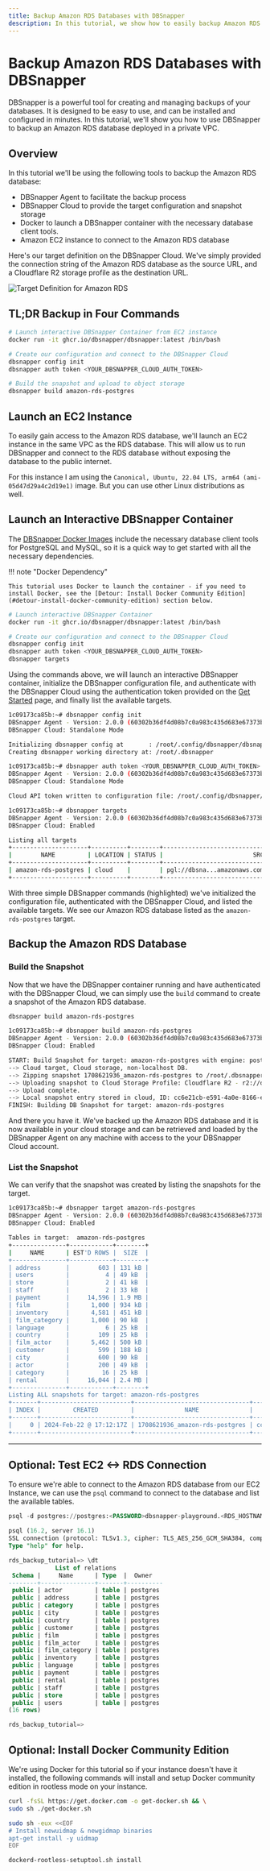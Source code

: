```yaml
---
title: Backup Amazon RDS Databases with DBSnapper
description: In this tutorial, we show how to easily backup Amazon RDS databases using DBSnapper. We'll cover how to launch DBSnapper and backup an Amazon RDS database in a private VPC.
---
```


# Backup Amazon RDS Databases with DBSnapper

DBSnapper is a powerful tool for creating and managing backups of your databases. It is designed to be easy to use, and can be installed and configured in minutes. In this tutorial, we'll show you how to use DBSnapper to backup an Amazon RDS database deployed in a private VPC.

## Overview

In this tutorial we'll be using the following tools to backup the Amazon RDS database:

- DBSnapper Agent to facilitate the backup process
- DBSnapper Cloud to provide the target configuration and snapshot storage
- Docker to launch a DBSnapper container with the necessary database client tools.
- Amazon EC2 instance to connect to the Amazon RDS database

Here's our target definition on the DBSnapper Cloud. We've simply provided the connection string of the Amazon RDS database as the source URL, and a Cloudflare R2 storage profile as the destination URL.

![Target Definition for Amazon RDS](../static/amazon-rds-postgres%20target%20screenshot.png)

## TL;DR Backup in Four Commands

```bash title="Amazon RDS Backup in four commands" linenums="1"
# Launch interactive DBSnapper Container from EC2 instance
docker run -it ghcr.io/dbsnapper/dbsnapper:latest /bin/bash

# Create our configuration and connect to the DBSnapper Cloud
dbsnapper config init
dbsnapper auth token <YOUR_DBSNAPPER_CLOUD_AUTH_TOKEN>

# Build the snapshot and upload to object storage
dbsnapper build amazon-rds-postgres
```

## Launch an EC2 Instance

To easily gain access to the Amazon RDS database, we'll launch an EC2 instance in the same VPC as the RDS database. This will allow us to run DBSnapper and connect to the RDS database without exposing the database to the public internet.

For this instance I am using the `Canonical, Ubuntu, 22.04 LTS, arm64 (ami-05d47d29a4c2d19e1)` image. But you can use other Linux distributions as well.

## Launch an Interactive DBSnapper Container

The <a href="https://github.com/dbsnapper/dbsnapper/pkgs/container/dbsnapper" target="_blank">DBSnapper Docker Images</a> include the necessary database client tools for PostgreSQL and MySQL, so it is a quick way to get started with all the necessary dependencies.

<!-- prettier-ignore-start -->
!!! note "Docker Dependency"

    This tutorial uses Docker to launch the container - if you need to install Docker, see the [Detour: Install Docker Community Edition](#detour-install-docker-community-edition) section below.
<!-- prettier-ignore-end -->

```bash title="Launch DBSnapper Container & Setup DBSnapper Agent" linenums="1"
# Launch interactive DBSnapper Container
docker run -it ghcr.io/dbsnapper/dbsnapper:latest /bin/bash

# Create our configuration and connect to the DBSnapper Cloud
dbsnapper config init
dbsnapper auth token <YOUR_DBSNAPPER_CLOUD_AUTH_TOKEN>
dbsnapper targets
```

Using the commands above, we will launch an interactive DBSnapper container, initialize the DBSnapper configuration file, and authenticate with the DBSnapper Cloud using the authentication token provided on the [Get Started](https://app.dbsnapper.com/get_started) page, and finally list the available targets.

```bash title="Command output" linenums="1" hl_lines="1 8 14"
1c09173ca85b:~# dbsnapper config init
DBSnapper Agent - Version: 2.0.0 (60302b36df4d08b7c0a983c435d683e67373b235) Build Date: 2024-02-22T00:13:23Z
DBSnapper Cloud: Standalone Mode

Initializing dbsnapper config at       : /root/.config/dbsnapper/dbsnapper.yml
Creating dbsnapper working directory at: /root/.dbsnapper

1c09173ca85b:~# dbsnapper auth token <YOUR_DBSNAPPER_CLOUD_AUTH_TOKEN>
DBSnapper Agent - Version: 2.0.0 (60302b36df4d08b7c0a983c435d683e67373b235) Build Date: 2024-02-22T00:13:23Z
DBSnapper Cloud: Standalone Mode

Cloud API token written to configuration file: /root/.config/dbsnapper/dbsnapper.yml

1c09173ca85b:~# dbsnapper targets
DBSnapper Agent - Version: 2.0.0 (60302b36df4d08b7c0a983c435d683e67373b235) Build Date: 2024-02-22T00:13:23Z
DBSnapper Cloud: Enabled

Listing all targets
+---------------------+----------+--------+------------------------------------------------------+------+-----+-----------------+-------+----------+
|        NAME         | LOCATION | STATUS |                         SRC                          | SIZE | DST | STORAGE PROFILE | QUERY | MESSAGES |
+---------------------+----------+--------+------------------------------------------------------+------+-----+-----------------+-------+----------+
| amazon-rds-postgres | cloud    |        | pgl://dbsna...amazonaws.com:5432/rds_backup_tutorial | 0 B  |     | Cloudflare R2   | No    |          |
+---------------------+----------+--------+------------------------------------------------------+------+-----+-----------------+-------+----------+
```

With three simple DBSnapper commands (highlighted) we've initialized the configuration file, authenticated with the DBSnapper Cloud, and listed the available targets. We see our Amazon RDS database listed as the `amazon-rds-postgres` target.

## Backup the Amazon RDS Database

### Build the Snapshot

Now that we have the DBSnapper container running and have authenticated with the DBSnapper Cloud, we can simply use the `build` command to create a snapshot of the Amazon RDS database.

```bash title="Backup Amazon RDS Database" linenums="1"
dbsnapper build amazon-rds-postgres
```

```bash title="Command Output" linenums="1" hl_lines="1"
1c09173ca85b:~# dbsnapper build amazon-rds-postgres
DBSnapper Agent - Version: 2.0.0 (60302b36df4d08b7c0a983c435d683e67373b235) Build Date: 2024-02-22T00:13:23Z
DBSnapper Cloud: Enabled

START: Build Snapshot for target: amazon-rds-postgres with engine: postgres-local
--> Cloud target, Cloud storage, non-localhost DB.
--> Zipping snapshot 1708621936_amazon-rds-postgres to /root/.dbsnapper/1708621936_amazon-rds-postgres.zip
--> Uploading snapshot to Cloud Storage Profile: Cloudflare R2 - r2://dbsnapper-r2/dbsnapper-playground/cc6e21cb-e591-4a0e-8166-eba3c2a98dca.zip
--> Upload complete.
--> Local snapshot entry stored in cloud, ID: cc6e21cb-e591-4a0e-8166-eba3c2a98dca
FINISH: Building DB Snapshot for target: amazon-rds-postgres
```

And there you have it. We've backed up the Amazon RDS database and it is now available in your cloud storage and can be retrieved and loaded by the DBSnapper Agent on any machine with access to the your DBSnapper Cloud account.

### List the Snapshot

We can verify that the snapshot was created by listing the snapshots for the target.

```bash title="List Snapshots for the Target" linenums="1" hl_lines="1 30"
1c09173ca85b:~# dbsnapper target amazon-rds-postgres
DBSnapper Agent - Version: 2.0.0 (60302b36df4d08b7c0a983c435d683e67373b235) Build Date: 2024-02-22T00:13:23Z
DBSnapper Cloud: Enabled

Tables in target:  amazon-rds-postgres
+---------------+------------+--------+
|     NAME      | EST'D ROWS |  SIZE  |
+---------------+------------+--------+
| address       |        603 | 131 kB |
| users         |          4 | 49 kB  |
| store         |          2 | 41 kB  |
| staff         |          2 | 33 kB  |
| payment       |     14,596 | 1.9 MB |
| film          |      1,000 | 934 kB |
| inventory     |      4,581 | 451 kB |
| film_category |      1,000 | 90 kB  |
| language      |          6 | 25 kB  |
| country       |        109 | 25 kB  |
| film_actor    |      5,462 | 500 kB |
| customer      |        599 | 188 kB |
| city          |        600 | 90 kB  |
| actor         |        200 | 49 kB  |
| category      |         16 | 25 kB  |
| rental        |     16,044 | 2.4 MB |
+---------------+------------+--------+
Listing ALL snapshots for target: amazon-rds-postgres
+-------+-------------------------+--------------------------------+------------------------------------------+--------+------------+-------+
| INDEX |         CREATED         |              NAME              |                 FILENAME                 |  SIZE  | SANITIZED? | SANFN |
+-------+-------------------------+--------------------------------+------------------------------------------+--------+------------+-------+
|     0 | 2024-Feb-22 @ 17:12:17Z | 1708621936_amazon-rds-postgres | cc6e21cb-e591-4a0e-8166-eba3c2a98dca.zip | 613 kB | false      |       |
+-------+-------------------------+--------------------------------+------------------------------------------+--------+------------+-------+
```

---

## Optional: Test EC2 <-> RDS Connection

To ensure we're able to connect to the Amazon RDS database from our EC2 Instance, we can use the `psql` command to connect to the database and list the available tables.

```sql title="Connect to Amazon RDS Database" linenums="1"
psql -d postgres://postgres:<PASSWORD>dbsnapper-playground.<RDS_HOSTNAME...>:5432/rds_backup_tutorial

psql (16.2, server 16.1)
SSL connection (protocol: TLSv1.3, cipher: TLS_AES_256_GCM_SHA384, compression: off)
Type "help" for help.

rds_backup_tutorial=> \dt
             List of relations
 Schema |     Name      | Type  |  Owner
--------+---------------+-------+----------
 public | actor         | table | postgres
 public | address       | table | postgres
 public | category      | table | postgres
 public | city          | table | postgres
 public | country       | table | postgres
 public | customer      | table | postgres
 public | film          | table | postgres
 public | film_actor    | table | postgres
 public | film_category | table | postgres
 public | inventory     | table | postgres
 public | language      | table | postgres
 public | payment       | table | postgres
 public | rental        | table | postgres
 public | staff         | table | postgres
 public | store         | table | postgres
 public | users         | table | postgres
(16 rows)

rds_backup_tutorial=>
```

## Optional: Install Docker Community Edition

We're using Docker for this tutorial so if your instance doesn't have it installed, the following commands will install and setup Docker community edition in rootless mode on your instance.

```bash title="Install Docker Community Edition on Ubuntu 22.04 LTS" linenums="1"
curl -fsSL https://get.docker.com -o get-docker.sh && \
sudo sh ./get-docker.sh

sudo sh -eux <<EOF
# Install newuidmap & newgidmap binaries
apt-get install -y uidmap
EOF

dockerd-rootless-setuptool.sh install
```
